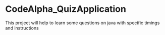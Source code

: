 # CodeAlpha_QuizApplication
This project will help to learn some questions on java with specific timings and instructions
